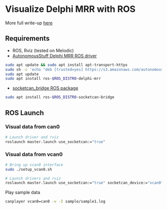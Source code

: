 # Visualize Delphi MRR with ROS

More full write-up [here](https://scratchrobotics.com/2020/08/17/visualize-delphi-mrr-radar-with-ros-rviz-and-autonomousstuff-driver/)

## Requirements

- ROS, Rviz (tested on Melodic)
- [AutonomousStuff Delphi MRR ROS driver](https://autonomoustuff.atlassian.net/wiki/spaces/RW/pages/17475947/Driver+Pack+Installation+or+Upgrade+Instructions)

```bash
sudo apt update && sudo apt install apt-transport-https
sudo sh -c 'echo "deb [trusted=yes] https://s3.amazonaws.com/autonomoustuff-repo/ $(lsb_release -sc) main" > /etc/apt/sources.list.d/autonomoustuff-public.list'
sudo apt update
sudo apt install ros-$ROS_DISTRO-delphi-mrr
```

- [socketcan_bridge ROS package](http://wiki.ros.org/socketcan_bridge)

```bash
sudo apt install ros-$ROS_DISTRO-socketcan-bridge
```

## ROS Launch

### Visual data from can0

```bash
# Launch driver and rviz
roslaunch master.launch use_socketcan:="true"
```

### Visual data from vcan0

```bash
# Bring up vcan0 interface
sudo ./setup_vcan0.sh

# Launch drivers and rviz
roslaunch master.launch use_socketcan:="true" socketcan_device:="vcan0"
```

Play sample data

```bash
canplayer vcan0=can0 -v -I sample/sample1.log
```
